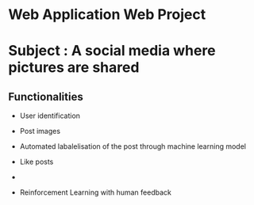 # Web Application Web Project
# Subject : A social media where pictures are shared

## Functionalities
- User identification
- Post images
- Automated labalelisation of the post through machine learning model
- Like posts
- 







- Reinforcement Learning with human feedback
